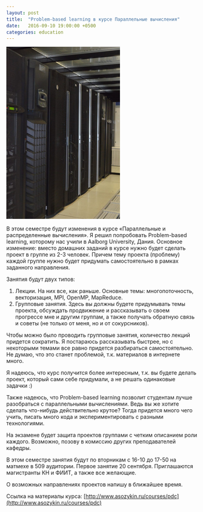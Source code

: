 ```yaml
---
layout: post
title:  "Problem-based learning в курсе Параллельные вычисления"
date:   2016-09-10 19:00:00 +0500
categories: education
---
```


![Картинка суперкомпьютер УРАН](/assets/uran.jpg)

В этом семестре будут изменения в курсе «Параллельные и распределенные вычисления». Я решил попробовать Problem-based learning, которому наc учили в Aalborg University, Дания. Основное изменение: вместо домашних заданий в курсе нужно будет сделать проект в группе из 2-3 человек. Причем тему проекта (проблему) каждой группе нужно будет придумать самостоятельно в рамках заданного направления.

<!--more-->

Занятия будут двух типов: 
1. Лекции. На них все, как раньше. Основные темы: многопоточность, векторизация, MPI, OpenMP, MapReduce. 
2. Групповые занятия. Здесь вы должны будете придумывать темы проекта, обсуждать продвижение и рассказывать о своем прогрессе мне и другим группам, а также получать обратную связь и советы (не только от меня, но и от сокурсников). 

Чтобы можно было проводить групповые занятия, количество лекций придется сократить. Я постараюсь рассказывать быстрее, но с некоторыми темами все равно придется разбираться самостоятельно. Не думаю, что это станет проблемой, т.к. материалов в интернете много. 

Я надеюсь, что курс получится более интересным, т.к. вы будете делать проект, который сами себе придумали, а не решать одинаковые задачки :) 

Также надеюсь, что Problem-based learning позволит студентам лучше разобраться с параллельными вычислениями. Ведь вы же хотите сделать что-нибудь действительно крутое? Тогда придется много чего учить, писать много кода и экспериментировать с разными технологиями. 

На экзамене будет защита проектов группами с четким описанием роли каждого. Возможно, позову в комиссию других преподавателей кафедры. 

В этом семестре занятия будут по вторникам с 16-10 до 17-50 на матмехе в 509 аудитории. Первое занятие 20 сентября. Приглашаются магистранты КН и ФИИТ, а также все желающие. 

О возможных направлениях проектов напишу в ближайшее время. 

Ссылка на материалы курса: [http://www.asozykin.ru/courses/pdc](http://www.asozykin.ru/courses/pdc)
